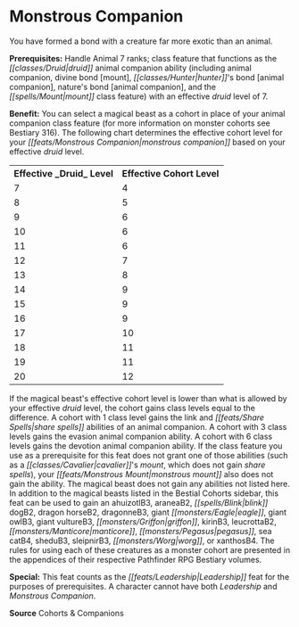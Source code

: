 ﻿---
cssclass: [feats]

---
# Monstrous Companion

You have formed a bond with a creature far more exotic than an animal.

**Prerequisites:** Handle Animal 7 ranks; class feature that functions as the _[[classes/Druid|druid]]_ animal companion ability (including animal companion, divine bond [mount], _[[classes/Hunter|hunter]]_'s bond [animal companion], nature's bond [animal companion], and the _[[spells/Mount|mount]]_ class feature) with an effective _druid_ level of 7.

**Benefit:** You can select a magical beast as a cohort in place of your animal companion class feature (for more information on monster cohorts see Bestiary 316). The following chart determines the effective cohort level for your _[[feats/Monstrous Companion|monstrous companion]]_ based on your effective _druid_ level.

<table><tbody><tr><th>Effective _Druid_ Level</th><th>Effective Cohort Level</th></tr><tr><td>7</td><td>4</td></tr><tr><td>8</td><td>5</td></tr><tr><td>9</td><td>6</td></tr><tr><td>10</td><td>6</td></tr><tr><td>11</td><td>6</td></tr><tr><td>12</td><td>7</td></tr><tr><td>13</td><td>8</td></tr><tr><td>14</td><td>9</td></tr><tr><td>15</td><td>9</td></tr><tr><td>16</td><td>9</td></tr><tr><td>17</td><td>10</td></tr><tr><td>18</td><td>11</td></tr><tr><td>19</td><td>11</td></tr><tr><td>20</td><td>12</td></tr></tbody></table>

If the magical beast's effective cohort level is lower than what is allowed by your effective _druid_ level, the cohort gains class levels equal to the difference. A cohort with 1 class level gains the link and _[[feats/Share Spells|share spells]]_ abilities of an animal companion. A cohort with 3 class levels gains the evasion animal companion ability. A cohort with 6 class levels gains the devotion animal companion ability. If the class feature you use as a prerequisite for this feat does not grant one of those abilities (such as a _[[classes/Cavalier|cavalier]]_'s _mount_, which does not gain _share spells_), your _[[feats/Monstrous Mount|monstrous mount]]_ also does not gain the ability. The magical beast does not gain any abilities not listed here. In addition to the magical beasts listed in the Bestial Cohorts sidebar, this feat can be used to gain an ahuizotlB3, araneaB2, _[[spells/Blink|blink]]_ dogB2, dragon horseB2, dragonneB3, giant _[[monsters/Eagle|eagle]]_, giant owlB3, giant vultureB3, _[[monsters/Griffon|griffon]]_, kirinB3, leucrottaB2, _[[monsters/Manticore|manticore]]_, _[[monsters/Pegasus|pegasus]]_, sea catB4, sheduB3, sleipnirB3, _[[monsters/Worg|worg]]_, or xanthosB4. The rules for using each of these creatures as a monster cohort are presented in the appendices of their respective Pathfinder RPG Bestiary volumes.

**Special:** This feat counts as the _[[feats/Leadership|Leadership]]_ feat for the purposes of prerequisites. A character cannot have both _Leadership_ and _Monstrous Companion_.

**Source** Cohorts & Companions
